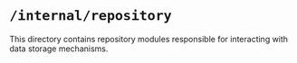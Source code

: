 # `/internal/repository`

This directory contains repository modules responsible for interacting with data storage mechanisms.